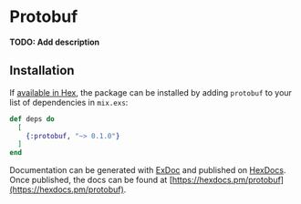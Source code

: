 # Protobuf

**TODO: Add description**

## Installation

If [available in Hex](https://hex.pm/docs/publish), the package can be installed
by adding `protobuf` to your list of dependencies in `mix.exs`:

```elixir
def deps do
  [
    {:protobuf, "~> 0.1.0"}
  ]
end
```

Documentation can be generated with [ExDoc](https://github.com/elixir-lang/ex_doc)
and published on [HexDocs](https://hexdocs.pm). Once published, the docs can
be found at [https://hexdocs.pm/protobuf](https://hexdocs.pm/protobuf).

